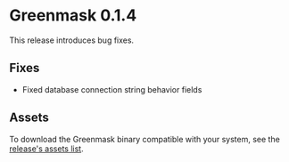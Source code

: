 # Greenmask 0.1.4

This release introduces bug fixes.

## Fixes

- Fixed database connection string behavior fields

## Assets

To download the Greenmask binary compatible with your system, see the [release's assets list](https://github.com/GreenmaskIO/greenmask/releases/tag/v0.1.4).
